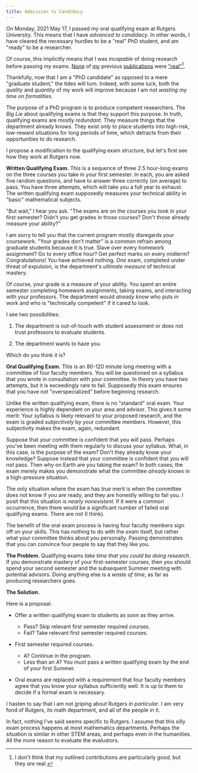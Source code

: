 ```yaml
---
title: Admission to Candidacy
---
```


On Monday, 2021 May 17, I passed my oral qualifying exam at Rutgers University.
This means that I have *advanced to candidacy*. In other words, I have cleared
the necessary hurdles to be a "real" PhD student, and am "ready" to be a
researcher.

Of course, this implicitly means that I was *incapable* of doing research
before passing my exams. [None](/publications/gcf) of
[my](publications/az-recurrences) previous [publications](/publications/dyck)
were ["real"](/publications/beukers)[^quality].

[^quality]: I don't think that my outlined contributions are particularly
              *good*, but they *are* real.

Thankfully, now that I am a "PhD candidate" as opposed to a mere "graduate
student," the tides will turn. Indeed, with some luck, both the *quality* and
*quantity* of my work will improve because I am not *wasting my time on
formalities.*

The purpose of a PhD program is to produce competent researchers. The *Big Lie*
about qualifying exams is that they support this purpose. In truth, qualifying
exams are mostly *redundant*. They measure things that the department already
knows. They exist *only* to place students into high-risk, low-reward
situations for long periods of time, which detracts from their opportunities to
do research.

I propose a modification to the qualifying exam structure, but let's first see
how they work at Rutgers now.

**Written Qualifying Exam.** This is a sequence of three 2.5 hour-long exams on
the three courses you take in your first semester. In each, you are asked five
random questions, and have to answer three correctly (on average) to pass.  You
have three attempts, which will take you a full year to exhaust. The written
qualifying exam supposedly measures your technical ability in "basic"
mathematical subjects.

"But wait," I hear you ask. "The exams are on the courses you took in your
first semester? Didn't you get grades in those courses? Don't those already
measure your ability?"

I am sorry to tell you that the current program mostly disregards your
coursework. "Your grades don't matter" is a common refrain among graduate
students because it is true. Slave over every homework assignment? Go to every
office hour? Get perfect marks on every midterm? Congratulations! You have
achieved nothing. *One* exam, completed under threat of expulsion, is the
department's *ultimate measure* of technical mastery.

Of course, your grade *is* a measure of your ability. You spent an entire
semester completing homework assignments, taking exams, and interacting with
your professors. The department would *already know* who puts in work and who
is "technically competent" if it cared to look.

I see two possibilities:

1. The department is out-of-touch with student assessment or does not trust
   professors to evaluate students.

2. The department wants to haze you.

Which do you think it is?

**Oral Qualifying Exam.** This is an 80-120 minute long meeting with
a committee of four faculty members. You will be questioned on a syllabus that
you wrote in consultation with your committee. In theory you have two attempts,
but it is exceedingly rare to fail. Supposedly this exam ensures that you have
not "overspecialized" before beginning research.

Unlike the written qualifying exam, there is no "standard" oral exam. Your
experience is highly dependent on your area and advisor. This gives it some
merit: Your syllabus is likely relevant to your proposed research, and the exam
is graded *subjectively* by your committee members. However, this subjectivity
makes the exam, again, redundant.

Suppose that your committee is confident that you will pass. Perhaps you've
been meeting with them regularly to discuss your syllabus. What, in this case,
is the purpose of the exam? Don't they already know your knowledge? Suppose
instead that your committee is confident that you will *not* pass. Then why on
Earth are you taking the exam? In both cases, the exam merely makes you
demonstrate what the committee *already knows* in a high-pressure situation.

The only situation where the exam has *true* merit is when the committee does
not know if you are ready, and they are honestly willing to fail you. I posit
that this situation is *nearly nonexistent*. If it were a common occurrence,
then there would be a significant number of failed oral qualifying exams. There
are not (I think).

The benefit of the oral exam process is having four faculty members sign off on
your skills. This has nothing to do with the *exam* itself, but rather what
your committee thinks about you personally. Passing demonstrates that you can
convince four people to say that they like you.

**The Problem.** Qualifying exams *take time that you could be doing research*.
If you demonstrate mastery of your first-semester courses, then you should
spend your second semester and the subsequent Summer meeting with potential
advisors. Doing anything else is a *waste of time*, as far as producing
researchers goes.

**The Solution.**

Here is a proposal:

- Offer a written qualifying exam to students as soon as they arrive.
    - Pass? Skip relevant first semester required courses.
    - Fail? Take relevant first semester required courses.

- First semester required courses.
    - A? Continue in the program.
    - Less than an A? You must pass a written qualifying exam by the end of
      your first Summer.

- Oral exams are replaced with a requirement that four faculty members agree
  that you know your syllabus sufficiently well. It is up to them to decide if
  a formal exam is necessary.

I hasten to say that I am not griping about Rutgers *in particular*. I am very
fond of Rutgers, its math department, and all of the people in it.

In fact, nothing I've said seems specific to Rutgers. I assume that this silly
exam process happens at most mathematics departments. Perhaps the situation is
similar in other STEM areas, and perhaps even in the humanities. All the more
reason to evaluate the evaluators.
